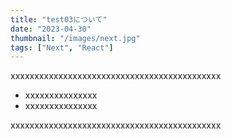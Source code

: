 ```yaml
---
title: "test03について"
date: "2023-04-30"
thumbnail: "/images/next.jpg"
tags: ["Next", "React"]
---
```


xxxxxxxxxxxxxxxxxxxxxxxxxxxxxxxxxxxxxxxxxxxx

- xxxxxxxxxxxxxxx
- xxxxxxxxxxxxxxx

xxxxxxxxxxxxxxxxxxxxxxxxxxxxxxxxxxxxxxxxxxxx

